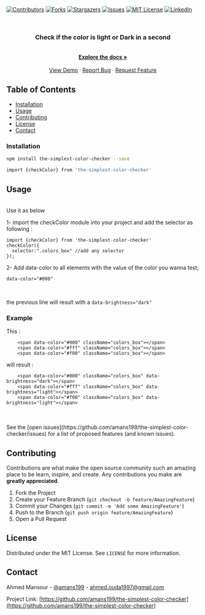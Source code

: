 [![Contributors][contributors-shield]][contributors-url]
[![Forks][forks-shield]][forks-url]
[![Stargazers][stars-shield]][stars-url]
[![Issues][issues-shield]][issues-url]
[![MIT License][license-shield]][license-url]
[![LinkedIn][linkedin-shield]][linkedin-url]

<!-- PROJECT LOGO -->
<br />
<p align="center">

  <h3 align="center">Check if the color is light or Dark in a second</h3>

  <p align="center">
    <br />
    <a href="https://github.com/amans199/the-simplest-color-checker"><strong>Explore the docs »</strong></a>
    <br />
    <br />
    <a href="https://github.com/amans199/the-simplest-color-checker">View Demo</a>
    ·
    <a href="https://github.com/amans199/the-simplest-color-checker/issues">Report Bug</a>
    ·
    <a href="https://github.com/amans199/the-simplest-color-checker/issues">Request Feature</a>
  </p>
</p>


<!-- TABLE OF CONTENTS -->
## Table of Contents
* [Installation](#installation)
* [Usage](#usage)
* [Contributing](#contributing)
* [License](#license)
* [Contact](#contact)

### Installation

```sh
npm install the-simplest-color-checker --save
```
```sh
import {checkColor} from 'the-simplest-color-checker'
```

<!-- USAGE EXAMPLES -->
## Usage


<br />
Use it as below
<br />

1- import the checkColor module into your project and add the selector as following : 

```
import {checkColor} from 'the-simplest-color-checker'
checkColor({
  selector:".colors_box" //add any selector
});
```
2- Add data-color to all elements with the value of the color you wanna test;

`data-color="#000"`

<br/>

the previous line will result with a 
`data-brightness="dark"`

### Example
This : 
```
    <span data-color="#000" className="colors_box"></span>
    <span data-color="#fff" className="colors_box"></span>
    <span data-color="#f00" className="colors_box"></span>

```

will result : 
```
    <span data-color="#000" className="colors_box" data-brightness="dark"></span>
    <span data-color="#fff" className="colors_box" data-brightness="light"></span>
    <span data-color="#f00" className="colors_box" data-brightness="light"></span>

```

<br />
<br />
See the [open issues](https://github.com/amans199/the-simplest-color-checker/issues) for a list of proposed features (and known issues).

<!-- CONTRIBUTING -->
## Contributing

Contributions are what make the open source community such an amazing place to be learn, inspire, and create. Any contributions you make are **greatly appreciated**.

1. Fork the Project
2. Create your Feature Branch (`git checkout -b feature/AmazingFeature`)
3. Commit your Changes (`git commit -m 'Add some AmazingFeature'`)
4. Push to the Branch (`git push origin feature/AmazingFeature`)
5. Open a Pull Request



<!-- LICENSE -->
## License

Distributed under the MIT License. See `LICENSE` for more information.



<!-- CONTACT -->
## Contact

Ahmed Mansour - [@amans199](https://twitter.com/amans199) - ahmed.ouda1997@gmail.com

Project Link: [https://github.com/amans199/the-simplest-color-checker](https://github.com/amans199/the-simplest-color-checker)


<!-- MARKDOWN LINKS & IMAGES -->
[contributors-shield]: https://img.shields.io/github/contributors/amans199/Best-README-Template.svg?style=flat-square
[contributors-url]: https://github.com/amans199/the-simplest-color-checker/graphs/contributors
[forks-shield]: https://img.shields.io/github/forks/amans199/Best-README-Template.svg?style=flat-square
[forks-url]: https://github.com/amans199/the-simplest-color-checker/network/members
[stars-shield]: https://img.shields.io/github/stars/amans199/Best-README-Template.svg?style=flat-square
[stars-url]: https://github.com/amans199/the-simplest-color-checker/stargazers
[issues-shield]: https://img.shields.io/github/issues/amans199/Best-README-Template.svg?style=flat-square
[issues-url]: https://github.com/amans199/the-simplest-color-checker/issues
[license-shield]: https://img.shields.io/github/license/amans199/Best-README-Template.svg?style=flat-square
[license-url]: https://github.com/amans199/the-simplest-color-checker/blob/master/LICENSE.txt
[linkedin-shield]: https://img.shields.io/badge/-LinkedIn-black.svg?style=flat-square&logo=linkedin&colorB=555
[linkedin-url]: https://linkedin.com/in/amans199
[product-screenshot]: images/screenshot.png
